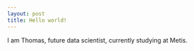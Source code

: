 ```yaml
---
layout: post
title: Hello world!
---
```


I am Thomas, future data scientist, currently studying at Metis. 
